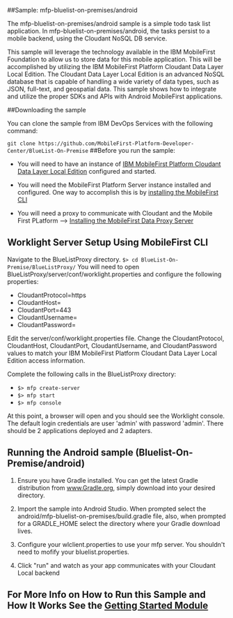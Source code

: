 ##Sample: mfp-bluelist-on-premises/android

The mfp-bluelist-on-premises/android sample is a simple todo task list application. In mfp-bluelist-on-premises/android, the tasks persist to a mobile backend, using the Cloudant NoSQL DB service.

This sample will leverage the technology available in the IBM MobileFirst Foundation to allow us to store data for this mobile application. This will be accomplished by utilizing the IBM MobileFirst Platform Cloudant Data Layer Local Edition. The Cloudant Data Layer Local Edition is an advanced NoSQL database that is capable of handling a wide variety of data types, such as JSON, full-text, and geospatial data. This sample shows how to integrate and utilize the proper SDKs and APIs with Android MobileFirst applications.

##Downloading the sample

You can clone the sample from IBM DevOps Services with the following command:

`
git clone https://github.com/MobileFirst-Platform-Developer-Center/BlueList-On-Premise
`
##Before you run the sample:

- You will need to have an instance of [IBM MobileFirst Platform Cloudant Data Layer Local Edition](http://www-01.ibm.com/support/knowledgecenter/SSTPQH_1.0.0/com.ibm.cloudant.local.install.doc/topics/clinstall_cloudant_local_overview.html) configured and started.

- You will need the MobileFirst Platform Server instance installed and configured. One way to accomplish this is by [installing the MobileFirst CLI](http://ibm.biz/knowctr#SSHS8R_7.0.0/com.ibm.worklight.installconfig.doc/dev/t_wl_installing_cli.html)

- You will need a proxy to communicate with Cloudant and the Mobile First PLatform --> [Installing the MobileFirst Data Proxy Server](http://ibm.biz/knowctr#SSHS8R_7.0.0/com.ibm.worklight.installconfig.doc/install_config/t_installing_imf_datastore.html)

## Worklight Server Setup Using MobileFirst CLI

Navigate to the BlueListProxy directory.
`
$> cd BlueList-On-Premise/BlueListProxy/
`
You will need to open BlueListProxy/server/conf/worklight.properties and configure the following properties:
  - CloudantProtocol=https
  - CloudantHost=<enter cloudant host here>
  - CloudantPort=443
  - CloudantUsername=<enter cloudant user here>
  - CloudantPassword=<enter cloudant password here>

Edit the server/conf/worklight.properties file.  Change the CloudantProtocol, CloudantHost, CloudantPort, CloudantUsername, and CloudantPassword values to match your IBM MobileFirst Platform Cloudant Data Layer Local Edition access information.

Complete the following calls in the BlueListProxy directory:
- `$> mfp create-server`
- `$> mfp start`
- `$> mfp console`

At this point, a browser will open and you should see the Worklight console.  The default login credentials are user 'admin' with password 'admin'.  There should be 2 applications deployed and 2 adapters.

## Running the Android sample (Bluelist-On-Premise/android)

1. Ensure you have Gradle installed. You can get the latest Gradle distribution from www.Gradle.org, simply download into your desired directory.

2. Import the sample into Android Studio. When prompted select the android/mfp-bluelist-on-premises/build.gradle file, also, when prompted for a GRADLE_HOME select the directory where your Gradle download lives.

3. Configure your wlclient.properties to use your mfp server.  You shouldn't need to mofify your bluelist.properties.

4. Click "run" and watch as your app communicates with your Cloudant Local backend

## For More Info on How to Run this Sample and How It Works See the [Getting Started Module](https://developer.ibm.com/mobilefirstplatform/documentation/getting-started-7-1/foundation/data/working-with-cloudant-nosql-db-api/android/)
